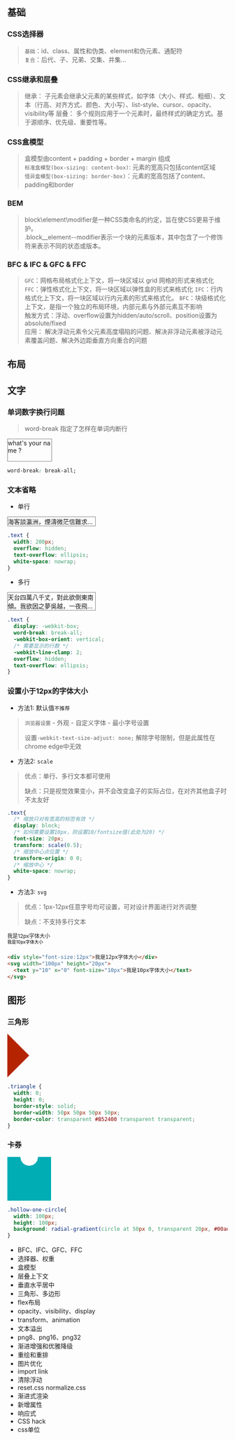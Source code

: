 ## 基础
### CSS选择器
> `基础`：id、class、属性和伪类、element和伪元素、通配符  
> `复合`：后代、子、兄弟、交集、并集...
### CSS继承和层叠
> 继承： 子元素会继承父元素的某些样式，如字体（大小、样式、粗细）、文本（行高、对齐方式、颜色、大小写）、list-style、cursor、opacity、visibility等
> 层叠： 多个规则应用于一个元素时，最终样式的确定方式。基于源顺序、优先级、重要性等。
### CSS盒模型
> 盒模型由content + padding + border + margin 组成  
> `标准盒模型(box-sizing: content-box)`: 元素的宽高只包括content区域   
> `怪异盒模型(box-sizing: border-box)`：元素的宽高包括了content、padding和border  
### BEM
> block\element\modifier是一种CSS类命名的约定，旨在使CSS更易于维护。  
> .block__element--modifier表示一个块的元素版本，其中包含了一个修饰符来表示不同的状态或版本。
### BFC & IFC & GFC & FFC
> `GFC`：网格布局格式化上下文，将一块区域以 grid 网格的形式来格式化
> `FFC`：弹性格式化上下文，将一块区域以弹性盒的形式来格式化
> `IFC`：行内格式化上下文，将一块区域以行内元素的形式来格式化。
> `BFC`：块级格式化上下文，是指一个独立的布局环境，内部元素与外部元素互不影响  
> 触发方式：浮动、overflow设置为hidden/auto/scroll、position设置为absolute/fixed  
> 应用： 解决浮动元素令父元素高度塌陷的问题、解决非浮动元素被浮动元素覆盖问题、解决外边距垂直方向重合的问题

## 布局

## 文字

### 单词数字换行问题
> word-break 指定了怎样在单词内断行
<div style="width: 100px;height: 50px;border:1px solid gray;word-break:break-all">
  what's your name ?
</div>

```css
word-break: break-all;
```

### 文本省略
- 单行
<div style="width: 200px;
  border:1px solid gray;
  overflow: hidden;
  text-overflow: ellipsis;
  white-space: nowrap;">海客談瀛洲，煙濤微茫信難求。越人語天姥，雲霞明滅或可覩。</div>

```css
.text {
  width: 200px;
  overflow: hidden;
  text-overflow: ellipsis;
  white-space: nowrap;
}
```
- 多行
<div style="width:200px;border:1px solid gray;display: -webkit-box;
  word-break: break-all;
  -webkit-box-orient: vertical;
  -webkit-line-clamp: 2;
  overflow: hidden;
  text-overflow: ellipsis;">天台四萬八千丈，對此欲倒東南傾。我欲因之夢吳越，一夜飛渡鏡湖月。</div>

```css
.text {
  display: -webkit-box;
  word-break: break-all;
  -webkit-box-orient: vertical;
  /* 需要显示的行数 */
  -webkit-line-clamp: 2;
  overflow: hidden;
  text-overflow: ellipsis;
}
```

### 设置小于12px的字体大小
- 方法1: 默认值`不推荐`
> `浏览器设置` - 外观 - 自定义字体 - 最小字号设置
> 
> 设置`-webkit-text-size-adjust: none;` 解除字号限制，但是此属性在chrome edge中无效
- 方法2: `scale`
> 优点：单行、多行文本都可使用
> 
> 缺点：只是视觉效果变小，并不会改变盒子的实际占位，在对齐其他盒子时不太友好
```css
.text{
  /* 缩放只对有宽高的标签有效 */
  display: block; 
  /* 如何需要设置10px，则设置10/fontsize值(此处为20) */
  font-size: 20px;
  transform: scale(0.5);
  /* 缩放中心点位置 */
  transform-origin: 0 0;
  /* 缩放中心 */
  white-space: nowrap;
}
```
- 方法3: `svg`
> 优点：1px-12px任意字号均可设置，可对设计界面进行对齐调整
> 
> 缺点：不支持多行文本
<div style="font-size:12px">我是12px字体大小</div>
<svg width="100px" height="20px">
  <text y="10" x="0" font-size="10px">我是10px字体大小</text>
</svg>

```html
<div style="font-size:12px">我是12px字体大小</div>
<svg width="100px" height="20px">
  <text y="10" x="0" font-size="10px">我是10px字体大小</text>
</svg>
```

## 图形

### 三角形
<div style="width: 0;
  height: 0;
  border-style: solid;
  border-width: 50px 50px 50px 50px;
  border-color: transparent transparent transparent #B52400;"></div>

```css
.triangle {
  width: 0;
  height: 0;
  border-style: solid;
  border-width: 50px 50px 50px 50px;
  border-color: transparent #B52400 transparent transparent;
}
```

### 卡券
<div style="width: 100px;
  height: 100px;
  background: radial-gradient(circle at 50px 0, transparent 20px, #00adb5 0)">
</div> 

```css
.hollow-one-circle{
  width: 100px;
  height: 100px;
  background: radial-gradient(circle at 50px 0, transparent 20px, #00adb5 0)"
}
```

- BFC、IFC、GFC、FFC
- 选择器、权重
- 盒模型
- 层叠上下文
- 垂直水平居中
- 三角形、多边形
- flex布局
- opacity、visibility、display
- transform、animation
- 文本溢出
- png8、png16、png32
- 渐进增强和优雅降级
- 重绘和重排
- 图片优化
- import link
- 清除浮动
- reset.css normalize.css
- 渐进式渲染
- 新增属性
- 响应式
- CSS hack
- css单位